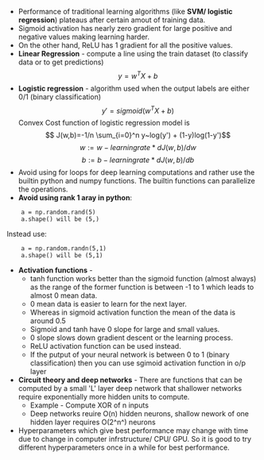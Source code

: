 -	Performance of traditional learning algorithms (like **SVM/ logistic regression**) plateaus after certain amout of training data.
-	Sigmoid activation has nearly zero gradient for large positive and negative values making learning harder.
-	On the other hand, ReLU has 1 gradient for all the positive values.
-	**Linear Regression** - compute a line  using the train dataset (to classify data or to get predictions) $$ y = w^TX+b$$
-	**Logistic regression** - algorithm used when the output labels are either 0/1 (binary classification)
	   $$y' = sigmoid( w^TX+b)$$	 Convex Cost function of logistic regression model is $$ J(w,b)=-1/n \sum_{i=0}^n y~log(y') + (1-y)log(1-y')$$ $$w := w - learningrate*dJ(w,b)/dw$$ $$b := b - learningrate*dJ(w,b)/db$$
-	Avoid using for loops for deep learning computations and rather use the builtin python and numpy functions. The builtin functions can parallelize the operations.
- 	**Avoid using rank 1 aray in python**: 
~~~
	a = np.random.rand(5)
	a.shape() will be (5,)
~~~
Instead use:
~~~
	a = np.random.randn(5,1)
	a.shape() will be (5,1)
~~~	
-	**Activation functions** - 
	-	tanh function works better than the sigmoid function (almost always) as the range of the former function is between -1 to 1 which leads to almost 0 mean data. 
	-	0 mean data is easier to learn for the next layer. 
	-	Whereas in sigmoid activation function the mean of the data is around 0.5
	-	Sigmoid and tanh have 0 slope for large and small values.
	-	0 slope slows down gradient descent or the learning process.
	-	ReLU activation function can be used instead.
	-	If the putput of your neural network is between 0 to 1 (binary classification) then you can use sgimoid activation function in o/p layer
-	**Circuit theory and deep networks** - There are functions that can be computed by a small 'L' layer deep network that shallower networks require exponentially more hidden units to compute.
	-	Example - Compute XOR of n inputs
	-	Deep networks reuire O(n) hidden neurons, shallow nework of one hidden layer requires O(2^n^) neurons
-	Hyperparameters which give best performance may change with time due to change in computer infrstructure/ CPU/ GPU. So it is good to try different hyperparameters once in a while for best performance.

